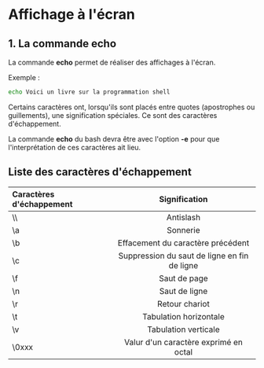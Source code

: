 # Affichage à l'écran

## 1. La commande echo
La commande __echo__ permet de réaliser des affichages à l'écran.

Exemple : 

```sh
echo Voici un livre sur la programmation shell
```

Certains caractères ont, lorsqu'ils sont placés entre quotes (apostrophes ou guillements), une signification spéciales. Ce sont des caractères d'échappement.

La commande __echo__ du bash devra être avec l'option __-e__ pour que l'interprétation de ces caractères ait lieu.

## Liste des caractères d'échappement

| Caractères d'échappement   | Signification                                    |
| :------------------------- |:------------------------------------------------:|
| \\\                        |   Antislash                                      |
| \a                         |   Sonnerie                                       |
| \b                         |   Effacement du caractère précédent              |
| \c                         |   Suppression du saut de ligne en fin de ligne   |
| \f                         |   Saut de page   |
| \n                         |   Saut de ligne  |
| \r                         |   Retour chariot |
| \t                         |   Tabulation horizontale |
| \v                         |   Tabulation verticale       |
| \0xxx                      |   Valur d'un caractère exprimé en octal |


